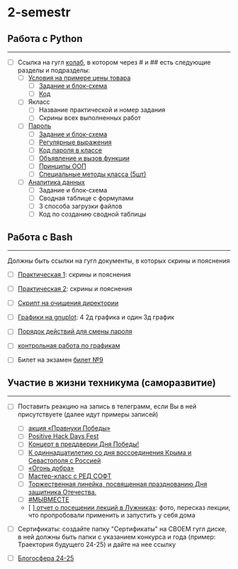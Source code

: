 # 2-semestr
## Работа с Python
____
- [ ] Ссылка на гугл [колаб](https://colab.research.google.com/drive/14eNAwd78ll1m1hXfA-Gk1Wn9zbxlGaep?usp=sharing), в котором через # и ## есть следующие разделы и подразделы:
    - [ ] [Условия на примере цены товара](https://colab.research.google.com/drive/14eNAwd78ll1m1hXfA-Gk1Wn9zbxlGaep?authuser=1#scrollTo=HEfLEX9t0KKU)
        - [ ] [Задание и блок-схема](https://colab.research.google.com/drive/14eNAwd78ll1m1hXfA-Gk1Wn9zbxlGaep?authuser=1#scrollTo=3ujRP9_UQKIa)
        - [ ] [Код](https://colab.research.google.com/drive/14eNAwd78ll1m1hXfA-Gk1Wn9zbxlGaep?authuser=1#scrollTo=wxhzXvB_fMI2)  
    - [ ] Якласс
        - [ ] Название практической и номер задания
        - [ ] Скрины всех выполненных работ
              
    - [ ] [Пароль](https://colab.research.google.com/drive/14eNAwd78ll1m1hXfA-Gk1Wn9zbxlGaep?authuser=1#scrollTo=bTVxUzr_0aSG)
        - [ ] [Задание и блок-схема](https://colab.research.google.com/drive/14eNAwd78ll1m1hXfA-Gk1Wn9zbxlGaep?authuser=1#scrollTo=9mO4hzZufbeX)
        - [ ] [Регулярные выражения](https://colab.research.google.com/drive/14eNAwd78ll1m1hXfA-Gk1Wn9zbxlGaep?authuser=1#scrollTo=ZS2fU_drqX6h)
        - [ ] [Код пароля в классе](https://colab.research.google.com/drive/14eNAwd78ll1m1hXfA-Gk1Wn9zbxlGaep?authuser=1#scrollTo=b2schz_9xwCP)
        - [ ] [Объявление и вызов функции](https://colab.research.google.com/drive/14eNAwd78ll1m1hXfA-Gk1Wn9zbxlGaep?authuser=1#scrollTo=eG-P6BwKe0WA)
        - [ ] [Принципы ООП](https://colab.research.google.com/drive/14eNAwd78ll1m1hXfA-Gk1Wn9zbxlGaep?authuser=1#scrollTo=V2eLAevz2ChR)
        - [ ] [Специальные методы класса (5шт)](https://colab.research.google.com/drive/14eNAwd78ll1m1hXfA-Gk1Wn9zbxlGaep?authuser=1#scrollTo=SvsVaxeCwKL6)
    - [ ] [Аналитика данных](https://colab.research.google.com/drive/14eNAwd78ll1m1hXfA-Gk1Wn9zbxlGaep?authuser=1#scrollTo=ZOtGYGYo7tUS)
        - [ ] Задание и блок-схема
        - [ ] Сводная таблице с формулами 
        - [ ] 3 способа загрузки файлов
        - [ ] Код по созданию сводной таблицы
     
## Работа с Bash
____
Должны быть ссылки на гугл документы, в которых скрины и пояснения
- [ ] [Практическая 1](https://docs.google.com/document/d/1DttO_ZymfSmafrZC0EDF2YHINAkfNDLsBbv4z5c2LSM/edit?usp=sharing): скрины и пояснения
- [ ] [Практическая 2](https://docs.google.com/document/d/1DttO_ZymfSmafrZC0EDF2YHINAkfNDLsBbv4z5c2LSM/edit?usp=sharing): скрины и пояснения
- [ ] [Скрипт на очищения директории](https://docs.google.com/document/d/1zhxvWtM6jj_Ni3C1gMPXQRfNW1ik2kYJ2s-o7BXSS7U/edit?usp=sharing)
- [ ] [Графики на gnuplot](https://docs.google.com/document/d/14XHkrLDuMD_-hNU7NPqq1e8od9aPsFNNlkteUgvOirY/edit?usp=sharing): 4 2д графика и один 3д график
- [ ] [Порядок действий для смены пароля](https://docs.google.com/document/d/1e6PGl2jHYzNlQ-LsxNgdM1PXouL92jBjP6yn079yLkU/edit?usp=sharing) 
- [ ] [контрольная работа по графикам](https://docs.google.com/document/d/1hsgW_R9K-7c8CIYQJUmARA2lpJLLkkhJLNRPU0-_9Tk/edit?usp=sharing)

- [ ] Билет на экзамен [билет №9](https://docs.google.com/document/d/19j78zV_Xr4rb5hfzLL5r3IbnfIub30gctNYwXEkJ_YI/edit?tab=t.0)

## Участие в жизни техникума (саморазвитие)
____
- [ ] Поставить реакцию на запись в телеграмм, если Вы в ней присутствуете (далее идут примеры записей)
    - [ ] [акция «Правнуки Победы»](https://t.me/luberteh/6804)
    - [ ] [Positive Hack Days Fest](https://t.me/luberteh/6969)
    - [ ] [Концерт в преддверии Дня Победы!](https://t.me/luberteh/6725)
    - [ ] [К одиннадцатилетию со дня воссоединения Крыма и Севастополя с Россией](https://t.me/luberteh/6111)
    - [ ] [«Огонь добра»](https://t.me/luberteh/6060)
    - [ ] [Мастер-класс с РЕД СОФТ](https://t.me/luberteh/5972)
    - [ ] [Торжественная линейка, посвященная празднованию Дня защитника Отечества.](https://t.me/luberteh/5949)
    - [ ] [#МЫВМЕСТЕ ](https://t.me/luberteh/5790)
    - [ ][ отчет о посещении лекций в Лужниках](https://docs.google.com/document/d/1OqwcAJ-sghxBD4jhW5rBNV_e9MXD9zT-oiTp2-9kvvY/edit?usp=drive_link): фото, пересказ лекции, что пропробовали применить и запустить у себя дома
     
          
- [ ] Сертификаты: создайте папку "Сертификаты" на СВОЕМ гугл диске, в ней должны быть папки с указанием конкурса и года (пример: Траектория будущего 24-25) и дайте на нее ссылку
- [ ] [Блогосфера 24-25](https://drive.google.com/file/d/13xsDczDcmO6Vqcuxws6Pjl8EJP04I6O9/view?usp=sharing)

